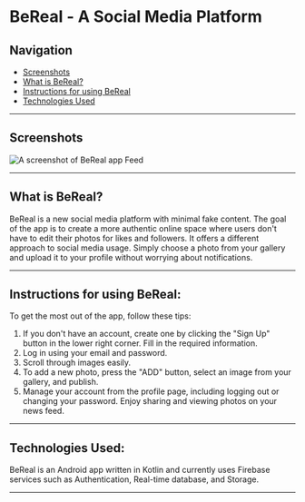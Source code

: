 # BeReal - A Social Media Platform

## Navigation
- [Screenshots](#screenshots)
- [What is BeReal?](#what-is-bereal)
- [Instructions for using BeReal](#instructions-for-using-bereal)
- [Technologies Used](#technologies-used)
___

## Screenshots

![A screenshot of BeReal app Feed](https://imagizer.imageshack.com/img924/5966/4YGqUB.jpg)

___

## What is BeReal?
BeReal is a new social media platform with minimal fake content. The goal of the app is to create a more authentic online space where users don't have to edit their photos for likes and followers. It offers a different approach to social media usage. Simply choose a photo from your gallery and upload it to your profile without worrying about notifications.

___

## Instructions for using BeReal:
To get the most out of the app, follow these tips:
1. If you don't have an account, create one by clicking the "Sign Up" button in the lower right corner. Fill in the required information.
2. Log in using your email and password.
3. Scroll through images easily.
4. To add a new photo, press the "ADD" button, select an image from your gallery, and publish.
5. Manage your account from the profile page, including logging out or changing your password. Enjoy sharing and viewing photos on your news feed.
___

## Technologies Used:
BeReal is an Android app written in Kotlin and currently uses Firebase services such as Authentication, Real-time database, and Storage.
___

